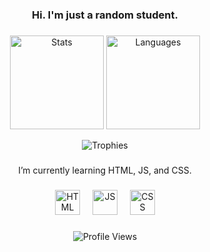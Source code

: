 <h3 align="center">Hi. I'm just a random student.</h3>

###

<div align="center">
  <img src="https://github-readme-stats.vercel.app/api?username=EvanTeSecond&hide_title=false&hide_rank=false&show_icons=true&include_all_commits=true&count_private=true&disable_animations=false&theme=default&locale=en&hide_border=false&order=1" height="150" alt="Stats" />
  <img src="https://github-readme-stats.vercel.app/api/top-langs?username=EvanTeSecond&locale=en&hide_title=false&layout=compact&card_width=320&langs_count=5&theme=default&hide_border=false&order=2" height="150" alt="Languages"  />
  <p align="center"> <img src="https://github-profile-trophy.vercel.app/?username=evantesecond" alt="Trophies" /> </p>
</div>

###

<p align="center">I’m currently learning HTML, JS, and CSS.</p>

###

<div align="center">
  <img src="https://cdn.jsdelivr.net/gh/devicons/devicon/icons/html5/html5-original.svg" height="40" alt="HTML"  />
  <img width="12" />
  <img src="https://cdn.jsdelivr.net/gh/devicons/devicon/icons/javascript/javascript-original.svg" height="40" alt="JS"  />
  <img width="12" />
  <img src="https://cdn.jsdelivr.net/gh/devicons/devicon/icons/css3/css3-original.svg" height="40" alt="CSS"  />
</div>

###

<p align="center"> <img src="https://komarev.com/ghpvc/?username=evantesecond&?color=82d2f0&labelColor=0d3b72&style=for-the-badge" alt="Profile Views" /> </p>

###
